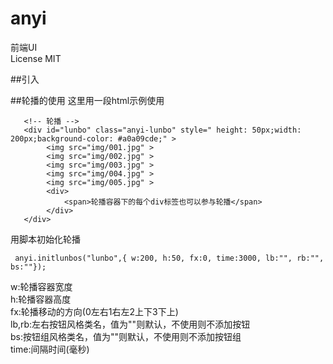# anyi
前端UI  
License MIT  

##引入


##轮播的使用
这里用一段html示例使用
~~~
   <!-- 轮播 -->
   <div id="lunbo" class="anyi-lunbo" style=" height: 50px;width: 200px;background-color: #a0a09cde;" >
        <img src="img/001.jpg" >
        <img src="img/002.jpg" >
        <img src="img/003.jpg" >
        <img src="img/004.jpg" >
        <img src="img/005.jpg" >
        <div>
            <span>轮播容器下的每个div标签也可以参与轮播</span>
        </div>               
   </div>
~~~
用脚本初始化轮播
~~~
 anyi.initlunbos("lunbo",{ w:200, h:50, fx:0, time:3000, lb:"", rb:"",  bs:""});
~~~
 w:轮播容器宽度  
 h:轮播容器高度  
 fx:轮播移动的方向(0左右1右左2上下3下上)  
 lb,rb:左右按钮风格类名，值为""则默认，不使用则不添加按钮  
 bs:按钮组风格类名，值为""则默认，不使用则不添加按钮组  
 time:间隔时间(毫秒)
